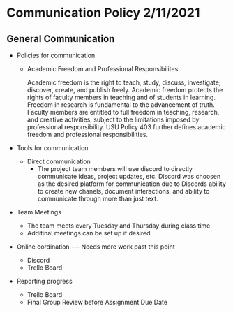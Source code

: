 # Communication Policy 2/11/2021

## General Communication
* Policies for communication
  * Academic Freedom and Professional Responsibilites:

    Academic freedom is the right to teach, study, discuss, investigate, discover, create, and publish freely. Academic freedom protects the rights of faculty members in teaching and of students in learning. Freedom in research is fundamental to the advancement of truth. Faculty members are entitled to full freedom in teaching, research, and creative activities, subject to the limitations imposed by professional responsibility. USU Policy 403 further defines academic freedom and professional responsibilities.

* Tools for communication
  * Direct communication
    * The project team members will use discord to directly communicate ideas, project updates, etc. Discord was choosen as the desired platform for communication due to Discords ability to create new chanels, document interactions, and ability to communicate through more than just text. 

* Team Meetings
  * The team meets every Tuesday and Thursday during class time.
  * Additinal meetings can be set up if desired.

* Online cordination --- Needs more work past this point
  * Discord
  * Trello Board
* Reporting progress
  * Trello Board
  * Final Group Review before Assignment Due Date


